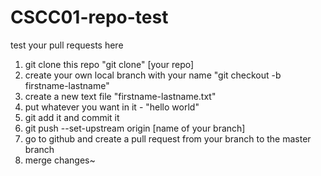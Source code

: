 # CSCC01-repo-test
test your pull requests here

1. git clone this repo "git clone" [your repo]
2. create your own local branch with your name "git checkout -b firstname-lastname"
3. create a new text file "firstname-lastname.txt"
4. put whatever you want in it - "hello world"
5. git add it and commit it
6. git push --set-upstream origin \[name of your branch\]
7. go to github and create a pull request from your branch to the master branch
8. merge changes~
